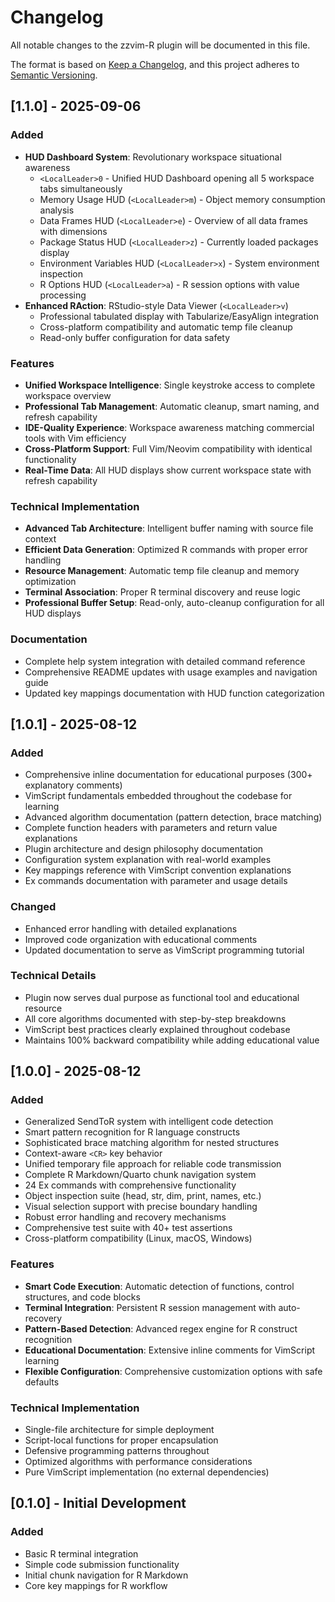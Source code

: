 
# Changelog

All notable changes to the zzvim-R plugin will be documented in this file.

The format is based on [Keep a Changelog](https://keepachangelog.com/en/1.0.0/),
and this project adheres to [Semantic Versioning](https://semver.org/spec/v2.0.0.html).

## [1.1.0] - 2025-09-06

### Added
- **HUD Dashboard System**: Revolutionary workspace situational awareness
  - `<LocalLeader>0` - Unified HUD Dashboard opening all 5 workspace tabs simultaneously
  - Memory Usage HUD (`<LocalLeader>m`) - Object memory consumption analysis
  - Data Frames HUD (`<LocalLeader>e`) - Overview of all data frames with dimensions
  - Package Status HUD (`<LocalLeader>z`) - Currently loaded packages display  
  - Environment Variables HUD (`<LocalLeader>x`) - System environment inspection
  - R Options HUD (`<LocalLeader>a`) - R session options with value processing
- **Enhanced RAction**: RStudio-style Data Viewer (`<LocalLeader>v`)
  - Professional tabulated display with Tabularize/EasyAlign integration
  - Cross-platform compatibility and automatic temp file cleanup
  - Read-only buffer configuration for data safety

### Features
- **Unified Workspace Intelligence**: Single keystroke access to complete workspace overview
- **Professional Tab Management**: Automatic cleanup, smart naming, and refresh capability
- **IDE-Quality Experience**: Workspace awareness matching commercial tools with Vim efficiency
- **Cross-Platform Support**: Full Vim/Neovim compatibility with identical functionality
- **Real-Time Data**: All HUD displays show current workspace state with refresh capability

### Technical Implementation
- **Advanced Tab Architecture**: Intelligent buffer naming with source file context
- **Efficient Data Generation**: Optimized R commands with proper error handling
- **Resource Management**: Automatic temp file cleanup and memory optimization
- **Terminal Association**: Proper R terminal discovery and reuse logic
- **Professional Buffer Setup**: Read-only, auto-cleanup configuration for all HUD displays

### Documentation
- Complete help system integration with detailed command reference
- Comprehensive README updates with usage examples and navigation guide
- Updated key mappings documentation with HUD function categorization

## [1.0.1] - 2025-08-12

### Added
- Comprehensive inline documentation for educational purposes (300+ explanatory comments)
- VimScript fundamentals embedded throughout the codebase for learning
- Advanced algorithm documentation (pattern detection, brace matching)
- Complete function headers with parameters and return value explanations
- Plugin architecture and design philosophy documentation
- Configuration system explanation with real-world examples
- Key mappings reference with VimScript convention explanations
- Ex commands documentation with parameter and usage details

### Changed
- Enhanced error handling with detailed explanations
- Improved code organization with educational comments
- Updated documentation to serve as VimScript programming tutorial

### Technical Details
- Plugin now serves dual purpose as functional tool and educational resource
- All core algorithms documented with step-by-step breakdowns
- VimScript best practices clearly explained throughout codebase
- Maintains 100% backward compatibility while adding educational value

## [1.0.0] - 2025-08-12

### Added
- Generalized SendToR system with intelligent code detection
- Smart pattern recognition for R language constructs
- Sophisticated brace matching algorithm for nested structures
- Context-aware `<CR>` key behavior
- Unified temporary file approach for reliable code transmission
- Complete R Markdown/Quarto chunk navigation system
- 24 Ex commands with comprehensive functionality
- Object inspection suite (head, str, dim, print, names, etc.)
- Visual selection support with precise boundary handling
- Robust error handling and recovery mechanisms
- Comprehensive test suite with 40+ test assertions
- Cross-platform compatibility (Linux, macOS, Windows)

### Features
- **Smart Code Execution**: Automatic detection of functions, control structures, and code blocks
- **Terminal Integration**: Persistent R session management with auto-recovery
- **Pattern-Based Detection**: Advanced regex engine for R construct recognition
- **Educational Documentation**: Extensive inline comments for VimScript learning
- **Flexible Configuration**: Comprehensive customization options with safe defaults

### Technical Implementation
- Single-file architecture for simple deployment
- Script-local functions for proper encapsulation
- Defensive programming patterns throughout
- Optimized algorithms with performance considerations
- Pure VimScript implementation (no external dependencies)

## [0.1.0] - Initial Development

### Added
- Basic R terminal integration
- Simple code submission functionality
- Initial chunk navigation for R Markdown
- Core key mappings for R workflow

